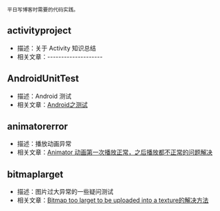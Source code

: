 	平日写博客时需要的代码实践。

## activityproject
* 描述：关于 Activity 知识总结
* 相关文章：--------------------

## AndroidUnitTest
* 描述：Android 测试
* 相关文章：[Android之测试](https://github.com/ZhangMiao147/android_learning_notes/tree/master/Android/test)

## animatorerror
* 描述：播放动画异常
* 相关文章：[Animator 动画第一次播放正常，之后播放都不正常的问题解决](https://github.com/ZhangMiao147/android_learning_notes/blob/master/Android/question/Animator%E5%8A%A8%E7%94%BB%E7%AC%AC%E4%B8%80%E6%AC%A1%E6%92%AD%E6%94%BE%E6%AD%A3%E5%B8%B8%EF%BC%8C%E4%B9%8B%E5%90%8E%E9%83%BD%E4%B8%8D%E6%AD%A3%E5%B8%B8%E7%9A%84%E8%A7%A3%E5%86%B3.md)


## bitmaplarget
* 描述：图片过大异常的一些疑问测试
* 相关文章：[Bitmap too larget to be uploaded into a texture的解决方法](https://github.com/ZhangMiao147/android_learning_notes/blob/master/Android/question/Bitmap%20too%20larget%20to%20be%20uploaded%20into%20a%20texture%E7%9A%84%E8%A7%A3%E5%86%B3%E6%96%B9%E6%B3%95.md)



